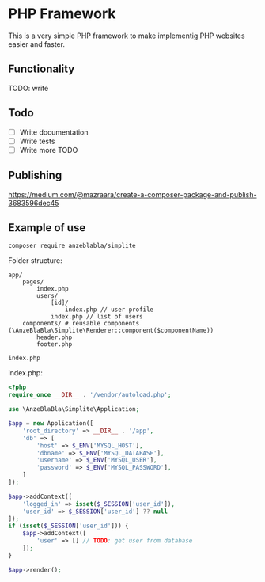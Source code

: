 # PHP Framework

This is a very simple PHP framework to make implementig PHP websites easier and faster.

## Functionality

TODO: write
## Todo

- [ ] Write documentation
- [ ] Write tests
- [ ] Write more TODO

## Publishing

https://medium.com/@mazraara/create-a-composer-package-and-publish-3683596dec45

## Example of use


`composer require anzeblabla/simplite`

Folder structure:
```
app/
    pages/
        index.php
        users/
            [id]/
                index.php // user profile
            index.php // list of users
    components/ # reusable components (\AnzeBlaBla\Simplite\Renderer::component($componentName))
        header.php
        footer.php
    
index.php
```


index.php:
```php
<?php
require_once __DIR__ . '/vendor/autoload.php';

use \AnzeBlaBla\Simplite\Application;

$app = new Application([
    'root_directory' => __DIR__ . '/app',
    'db' => [
        'host' => $_ENV['MYSQL_HOST'],
        'dbname' => $_ENV['MYSQL_DATABASE'],
        'username' => $_ENV['MYSQL_USER'],
        'password' => $_ENV['MYSQL_PASSWORD'],
    ]
]);

$app->addContext([
    'logged_in' => isset($_SESSION['user_id']),
    'user_id' => $_SESSION['user_id'] ?? null
]);
if (isset($_SESSION['user_id'])) {
    $app->addContext([
        'user' => [] // TODO: get user from database
    ]);
}

$app->render();
```
